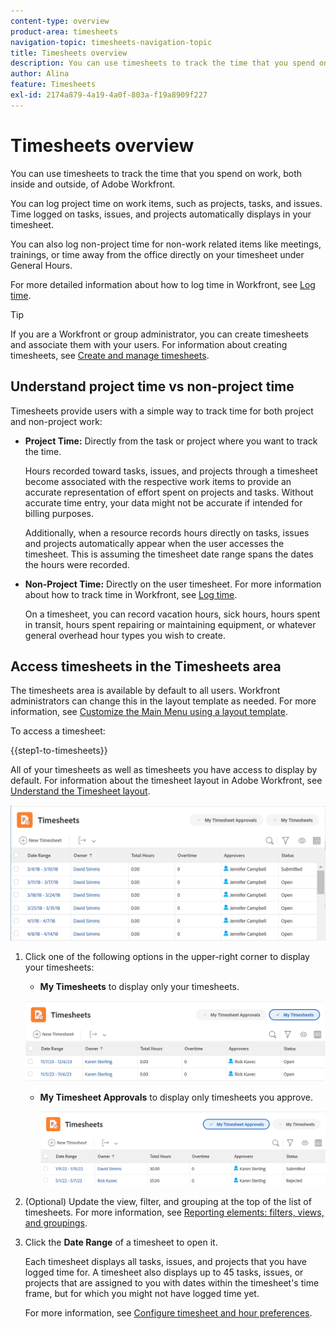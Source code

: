 ```yaml
---
content-type: overview
product-area: timesheets
navigation-topic: timesheets-navigation-topic
title: Timesheets overview
description: You can use timesheets to track the time that you spend on work, both inside and outside, of Adobe Workfront.
author: Alina
feature: Timesheets
exl-id: 2174a879-4a19-4a0f-803a-f19a8909f227
---
```

# Timesheets overview

You can use timesheets to track the time that you spend on work, both inside and outside, of Adobe Workfront.

You can log project time on work items, such as projects, tasks, and issues. Time logged on tasks, issues, and projects automatically displays in your timesheet.

You can also log non-project time for non-work related items like meetings, trainings, or time away from the office directly on your timesheet under General Hours.

For more detailed information about how to log time in Workfront, see [Log time](../../timesheets/create-and-manage-timesheets/log-time.md).

>[!TIP]
>
>If you are a Workfront or group administrator, you can create timesheets and associate them with your users. For information about creating timesheets, see [Create and manage timesheets](../create-and-manage-timesheets/create-and-manage-timesheets.md). 


## Understand project time vs non-project time

Timesheets provide users with a simple way to track time for both project and non-project work:

* **Project Time:** Directly from the task or project where you want to track the time.

  Hours recorded toward tasks, issues, and projects through a timesheet become associated with the respective work items to provide an accurate representation of effort spent on projects and tasks. Without accurate time entry, your data might not be accurate  if intended for billing purposes.

  Additionally, when a resource records hours directly on tasks, issues and projects automatically appear when the user accesses the timesheet. This is assuming the timesheet date range spans the dates the hours were recorded.

* **Non-Project Time:** Directly on the user timesheet. For more information about how to track time in Workfront, see   [Log time](../../timesheets/create-and-manage-timesheets/log-time.md).

  On a timesheet, you can record vacation hours, sick hours, hours spent in transit, hours spent repairing or maintaining equipment, or whatever general overhead hour types you wish to create.

## Access timesheets in the Timesheets area

The timesheets area is available by default to all users. Workfront administrators can change this in the layout template as needed. For more information, see [Customize the Main Menu using a layout template](/help/quicksilver/administration-and-setup/customize-workfront/use-layout-templates/customize-main-menu.md).

To access a timesheet: 

{{step1-to-timesheets}}

  All of your timesheets as well as timesheets you have access to display by default. For information about the timesheet layout in Adobe Workfront, see [Understand the Timesheet layout](../../timesheets/timesheets/timesheet-layout.md).

  ![](assets/all-timesheets-list-nwe-350x68.png)

1. Click one of the following options in the upper-right corner to display your timesheets: 

    * **My Timesheets** to display only your timesheets. 

    ![](assets/my-timesheets-list-various-statuses-nwe-350x60.png)

    * **My Timesheet Approvals** to display only timesheets you approve. 

      ![](assets/timesheets-i-approve-list-with0filters-new-nwe-350x61.png)


1. (Optional) Update the view, filter, and grouping at the top of the list of timesheets. For more information, see [Reporting elements: filters, views, and groupings](../../reports-and-dashboards/reports/reporting-elements/reporting-elements-overview.md). 

1. Click the **Date Range** of a timesheet to open it. 
  
    Each timesheet displays all tasks, issues, and projects that you have logged time for. A timesheet also displays  up to 45 tasks, issues, or projects that are assigned to you with dates within the timesheet's time frame, but for which you might not have logged time yet.
    
    For more information, see [Configure timesheet and hour preferences](../../administration-and-setup/set-up-workfront/configure-timesheets-schedules/timesheet-and-hour-preferences.md). 
